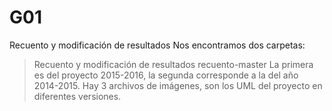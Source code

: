 # G01
Recuento y modificación de resultados
Nos encontramos dos carpetas:
>Recuento y modificación de resultados
>recuento-master
La primera es del proyecto 2015-2016, la segunda corresponde a la del año 2014-2015.
Hay 3 archivos de imágenes, son los UML del proyecto en diferentes versiones.
